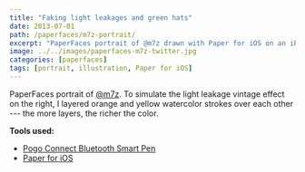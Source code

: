 ```yaml
---
title: "Faking light leakages and green hats"
date: 2013-07-01
path: /paperfaces/m7z-portrait/
excerpt: "PaperFaces portrait of @m7z drawn with Paper for iOS on an iPad."
image: ../../images/paperfaces-m7z-twitter.jpg
categories: [paperfaces]
tags: [portrait, illustration, Paper for iOS]
---
```


PaperFaces portrait of [@m7z](https://twitter.com/m7z). To simulate the light leakage vintage effect on the right, I layered orange and yellow watercolor strokes over each other --- the more layers, the richer the color.

**Tools used:**

- [Pogo Connect Bluetooth Smart Pen](https://www.amazon.com/gp/product/B009K448L4/ref=as_li_ss_tl?ie=UTF8&camp=1789&creative=390957&creativeASIN=B009K448L4&linkCode=as2&tag=mademist-20)
- [Paper for iOS](https://paper.bywetransfer.com/)
